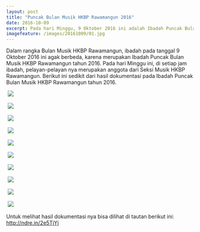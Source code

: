 ```yaml
---
layout: post
title: "Puncak Bulan Musik HKBP Rawamangun 2016"
date: 2016-10-09
excerpt: Pada hari Minggu, 9 Oktober 2016 ini adalah Ibadah Puncak Bulan Musik HKBP Rawamangun. Ini merupakan acara puncak dalam rangka Bulan Musik. Jadi pada setiap Ibadah, pelayan-pelayan nya merupakan anggota dari Seksi Musik HKBP Rawamangun.
imagefeature: /images/20161009/01.jpg
---
```


Dalam rangka Bulan Musik HKBP Rawamangun, ibadah pada tanggal 9 Oktober 2016 ini agak berbeda, karena merupakan Ibadah Puncak Bulan Musik HKBP Rawamangun tahun 2016. Pada hari Minggu ini, di setiap jam ibadah, pelayan-pelayan nya merupakan anggota dari Seksi Musik HKBP Rawamangun. Berikut ini sedikit dari hasil dokumentasi pada Ibadah Puncak Bulan Musik HKBP Rawamangun tahun 2016.

<a href="{{site.bigimageurl}}/images/20161009/01.jpg" class="swipebox" title=""><img src="{{site.staticurl}}/static/wait.svg" class="resize js_show loading_image" data-href="/images/20161009/01.jpg" alt="" /></a>
<noscript><img src="{{site.staticurl}}/s720/images/20161009/01.jpg" /></noscript>

<a href="{{site.bigimageurl}}/images/20161009/02.jpg" class="swipebox" title=""><img src="{{site.staticurl}}/static/wait.svg" class="resize js_show loading_image" data-href="/images/20161009/02.jpg" alt="" /></a>
<noscript><img src="{{site.staticurl}}/s720/images/20161009/02.jpg" /></noscript>

<a href="{{site.bigimageurl}}/images/20161009/03.jpg" class="swipebox" title=""><img src="{{site.staticurl}}/static/wait.svg" class="resize js_show loading_image" data-href="/images/20161009/03.jpg" alt="" /></a>
<noscript><img src="{{site.staticurl}}/s720/images/20161009/03.jpg" /></noscript>

<a href="{{site.bigimageurl}}/images/20161009/04.jpg" class="swipebox" title=""><img src="{{site.staticurl}}/static/wait.svg" class="resize js_show loading_image" data-href="/images/20161009/04.jpg" alt="" /></a>
<noscript><img src="{{site.staticurl}}/s720/images/20161009/04.jpg" /></noscript>

<a href="{{site.bigimageurl}}/images/20161009/05.jpg" class="swipebox" title=""><img src="{{site.staticurl}}/static/wait.svg" class="resize js_show loading_image" data-href="/images/20161009/05.jpg" alt="" /></a>
<noscript><img src="{{site.staticurl}}/s720/images/20161009/05.jpg" /></noscript>

<a href="{{site.bigimageurl}}/images/20161009/06.jpg" class="swipebox" title=""><img src="{{site.staticurl}}/static/wait.svg" class="resize js_show loading_image" data-href="/images/20161009/06.jpg" alt="" /></a>
<noscript><img src="{{site.staticurl}}/s720/images/20161009/06.jpg" /></noscript>

<a href="{{site.bigimageurl}}/images/20161009/07.jpg" class="swipebox" title=""><img src="{{site.staticurl}}/static/wait.svg" class="resize js_show loading_image" data-href="/images/20161009/07.jpg" alt="" /></a>
<noscript><img src="{{site.staticurl}}/s720/images/20161009/07.jpg" /></noscript>

<a href="{{site.bigimageurl}}/images/20161009/08.jpg" class="swipebox" title=""><img src="{{site.staticurl}}/static/wait.svg" class="resize js_show loading_image" data-href="/images/20161009/08.jpg" alt="" /></a>
<noscript><img src="{{site.staticurl}}/s720/images/20161009/08.jpg" /></noscript>

<a href="{{site.bigimageurl}}/images/20161009/09.jpg" class="swipebox" title=""><img src="{{site.staticurl}}/static/wait.svg" class="resize js_show loading_image" data-href="/images/20161009/09.jpg" alt="" /></a>
<noscript><img src="{{site.staticurl}}/s720/images/20161009/09.jpg" /></noscript>

<a href="{{site.bigimageurl}}/images/20161009/10.jpg" class="swipebox" title=""><img src="{{site.staticurl}}/static/wait.svg" class="resize js_show loading_image" data-href="/images/20161009/10.jpg" alt="" /></a>
<noscript><img src="{{site.staticurl}}/s720/images/20161009/10.jpg" /></noscript>

Untuk melihat hasil dokumentasi nya bisa dilihat di tautan berikut ini: <a href="http://ndre.in/2e5TjYj">http://ndre.in/2e5TjYj</a>